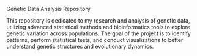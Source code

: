 Genetic Data Analysis Repository

This repository is dedicated to my research and analysis of genetic data, utilizing advanced statistical methods and bioinformatics tools to explore genetic variation across populations. The goal of the project is to identify patterns, perform statistical tests, and conduct visualizations to better understand genetic structures and evolutionary dynamics.
